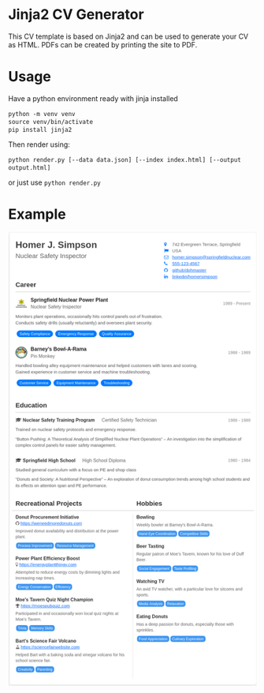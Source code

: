 # Jinja2 CV Generator
This CV template is based on Jinja2 and can be used to generate your CV as HTML.
PDFs can be created by printing the site to PDF.

# Usage
Have a python environment ready with jinja installed
```
python -m venv venv
source venv/bin/activate
pip install jinja2
```
Then render using:
```
python render.py [--data data.json] [--index index.html] [--output output.html]
```

or just use `python render.py`


# Example
![Homer J Simpson's CV Screenshot](example_homer/homerjsimpson-cv.png)
